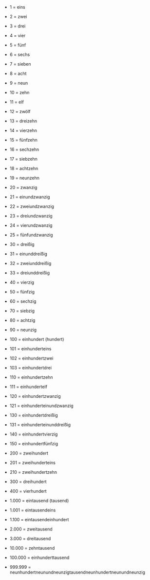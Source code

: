 
* 1 = eins
* 2 = zwei
* 3 = drei
* 4 = vier
* 5 = fünf
* 6 = sechs
* 7 = sieben
* 8 = acht
* 9 = neun
* 10 = zehn


* 11 = elf
* 12 = zwölf
* 13 = dreizehn
* 14 = vierzehn
* 15 = fünfzehn
* 16 = sechzehn
* 17 = siebzehn
* 18 = achtzehn
* 19 = neunzehn
* 20 = zwanzig


* 21 = einundzwanzig
* 22 = zweiundzwanzig
* 23 = dreiundzwanzig
* 24 = vierundzwanzig
* 25 = fünfundzwanzig


* 30 = dreißig
* 31 = einunddreißig
* 32 = zweiunddreißig
* 33 = dreiunddreißig


* 40 = vierzig
* 50 = fünfzig
* 60 = sechzig
* 70 = siebzig
* 80 = achtzig
* 90 = neunzig
* 100 = einhundert (hundert)


* 101 = einhunderteins
* 102 = einhundertzwei
* 103 = einhundertdrei
* 110 = einhundertzehn
* 111 = einhundertelf
* 120 = einhundertzwanzig
* 121 = einhunderteinundzwanzig
* 130 = einhundertdreißig
* 131 = einhunderteinunddreißig
* 140 = einhundertvierzig
* 150 = einhundertfünfzig 

* 200 = zweihundert
* 201 = zweihunderteins
* 210 = zweihundertzehn
* 300 = dreihundert
* 400 = vierhundert

* 1.000 = eintausend (tausend)
* 1.001 = eintausendeins
* 1.100 = eintausendeinhundert
* 2.000 = zweitausend
* 3.000 = dreitausend
* 10.000 = zehntausend
* 100.000 = einhunderttausend
* 999.999
= neunhundertneunundneunzigtausendneunhundertneunundneunzig
